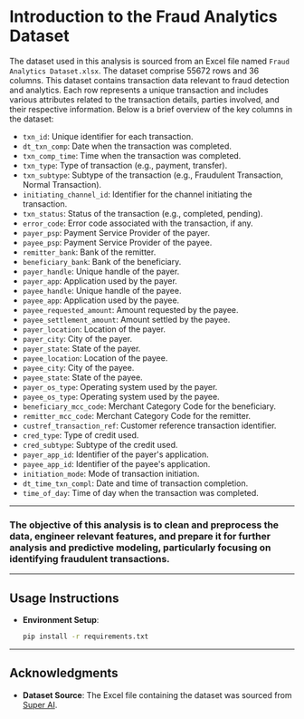 # Introduction to the Fraud Analytics Dataset
 The dataset used in this analysis is sourced from an Excel file named `Fraud Analytics Dataset.xlsx`. The dataset comprise 55672 rows and 36 columns.
 This dataset contains transaction data relevant to fraud detection and analytics. Each row represents a unique transaction and includes various attributes related to the transaction details, parties involved, and their respective information. Below is a brief overview of the key columns in the dataset:

- `txn_id`: Unique identifier for each transaction.
- `dt_txn_comp`: Date when the transaction was completed.
- `txn_comp_time`: Time when the transaction was completed.
- `txn_type`: Type of transaction (e.g., payment, transfer).
- `txn_subtype`: Subtype of the transaction (e.g., Fraudulent Transaction, Normal Transaction).
- `initiating_channel_id`: Identifier for the channel initiating the transaction.
- `txn_status`: Status of the transaction (e.g., completed, pending).
- `error_code`: Error code associated with the transaction, if any.
- `payer_psp`: Payment Service Provider of the payer.
- `payee_psp`: Payment Service Provider of the payee.
- `remitter_bank`: Bank of the remitter.
- `beneficiary_bank`: Bank of the beneficiary.
- `payer_handle`: Unique handle of the payer.
- `payer_app`: Application used by the payer.
- `payee_handle`: Unique handle of the payee.
- `payee_app`: Application used by the payee.
- `payee_requested_amount`: Amount requested by the payee.
- `payee_settlement_amount`: Amount settled by the payee.
- `payer_location`: Location of the payer.
- `payer_city`: City of the payer.
- `payer_state`: State of the payer.
- `payee_location`: Location of the payee.
- `payee_city`: City of the payee.
- `payee_state`: State of the payee.
- `payer_os_type`: Operating system used by the payer.
- `payee_os_type`: Operating system used by the payee.
- `beneficiary_mcc_code`: Merchant Category Code for the beneficiary.
- `remitter_mcc_code`: Merchant Category Code for the remitter.
- `custref_transaction_ref`: Customer reference transaction identifier.
- `cred_type`: Type of credit used.
- `cred_subtype`: Subtype of the credit used.
- `payer_app_id`: Identifier of the payer's application.
- `payee_app_id`: Identifier of the payee's application.
- `initiation_mode`: Mode of transaction initiation.
- `dt_time_txn_compl`: Date and time of transaction completion.
- `time_of_day`: Time of day when the transaction was completed.
---
### The objective of this analysis is to clean and preprocess the data, engineer relevant features, and prepare it for further analysis and predictive modeling, particularly focusing on identifying fraudulent transactions.
---
## Usage Instructions

- **Environment Setup**:
  ```sh
  pip install -r requirements.txt
---
## Acknowledgments

- **Dataset Source**: The Excel file containing the dataset was sourced from [Super AI](https://www.getsuper.ai/post/online-fraud-analytics-python-use-case).
